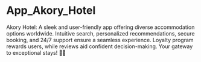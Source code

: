 # App_Akory_Hotel
Akory Hotel: A sleek and user-friendly app offering diverse accommodation options worldwide. Intuitive search, personalized recommendations, secure booking, and 24/7 support ensure a seamless experience. Loyalty program rewards users, while reviews aid confident decision-making. Your gateway to exceptional stays! 🏨✨
